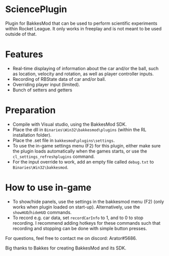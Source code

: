 # SciencePlugin

Plugin for BakkesMod that can be used to perform scientific experiments within Rocket League. It only works in freeplay and is not meant to be used outside of that.

# Features
- Real-time displaying of information about the car and/or the ball, such as location, velocity and rotation, as well as player controller inputs.
- Recording of RBState data of car and/or ball. 
- Overriding player input (limited).
- Bunch of setters and getters

# Preparation
- Compile with Visual studio, using the BakkesMod SDK.
- Place the dll in `Binaries\Win32\bakkesmod\plugins` (within the RL installation folder).
- Place the .set file in `bakkesmod\plugins\settings`.
- To use the in-game settings menu (F2) for this plugin, either make sure the plugin loads automatically when the games starts, or use the `cl_settings_refreshplugins` command.
- For the input override to work, add an empty file called `debug.txt` to `Binaries\Win32\bakkesmod`.

# How to use in-game
- To show/hide panels, use the settings in the bakkesmod menu (F2) (only works when plugin loaded on start-up). Alternatively, use the `showHUD`/`hideHUD` commands.
- To record e.g. car data, set `recordCarInfo` to 1, and to 0 to stop recording. I recommend adding hotkeys for these commands such that recording and stopping can be done with simple button presses.

For questions, feel free to contact me on discord: Arator#5686.

Big thanks to Bakkes for creating BakkesMod and its SDK.
